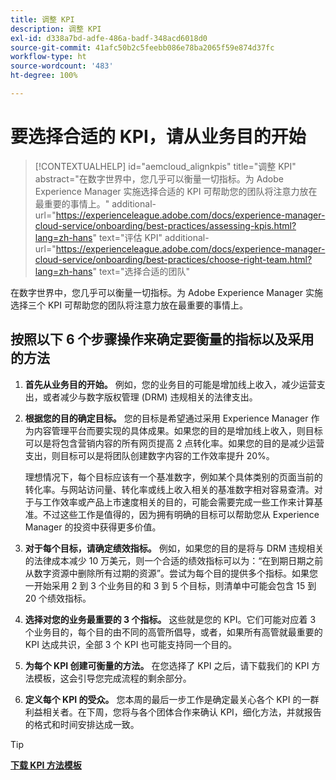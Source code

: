 ```yaml
---
title: 调整 KPI
description: 调整 KPI
exl-id: d338a7bd-adfe-486a-badf-348acd6018d0
source-git-commit: 41afc50b2c5feebb086e78ba2065f59e874d37fc
workflow-type: ht
source-wordcount: '483'
ht-degree: 100%

---
```


# 要选择合适的 KPI，请从业务目的开始

>[!CONTEXTUALHELP]
>id="aemcloud_alignkpis"
>title="调整 KPI"
>abstract="在数字世界中，您几乎可以衡量一切指标。为 Adobe Experience Manager 实施选择合适的 KPI 可帮助您的团队将注意力放在最重要的事情上。"
>additional-url="https://experienceleague.adobe.com/docs/experience-manager-cloud-service/onboarding/best-practices/assessing-kpis.html?lang=zh-hans" text="评估 KPI"
>additional-url="https://experienceleague.adobe.com/docs/experience-manager-cloud-service/onboarding/best-practices/choose-right-team.html?lang=zh-hans" text="选择合适的团队"

在数字世界中，您几乎可以衡量一切指标。为 Adobe Experience Manager 实施选择三个 KPI 可帮助您的团队将注意力放在最重要的事情上。


## **按照以下 6 个步骤操作来确定要衡量的指标以及采用的方法**


1. **首先从业务目的开始。** 例如，您的业务目的可能是增加线上收入，减少运营支出，或者减少与数字版权管理 (DRM) 违规相关的法律支出。

1. **根据您的目的确定目标。** 您的目标是希望通过采用 Experience Manager 作为内容管理平台而要实现的具体成果。如果您的目的是增加线上收入，则目标可以是将包含营销内容的所有网页提高 2 点转化率。如果您的目的是减少运营支出，则目标可以是将团队创建数字内容的工作效率提升 20%。

   理想情况下，每个目标应该有一个基准数字，例如某个具体类别的页面当前的转化率。与网站访问量、转化率或线上收入相关的基准数字相对容易查清。对于与工作效率或产品上市速度相关的目的，可能会需要完成一些工作来计算基准。不过这些工作是值得的，因为拥有明确的目标可以帮助您从 Experience Manager 的投资中获得更多价值。

1. **对于每个目标，请确定绩效指标。** 例如，如果您的目的是将与 DRM 违规相关的法律成本减少 10 万美元，则一个合适的绩效指标可以为：“在到期日期之前从数字资源中删除所有过期的资源”。尝试为每个目的提供多个指标。如果您一开始采用 2 到 3 个业务目的和 3 到 5 个目标，则清单中可能会包含 15 到 20 个绩效指标。

1. **选择对您的业务最重要的 3 个指标。** 这些就是您的 KPI。它们可能对应着 3 个业务目的，每个目的由不同的高管所倡导，或者，如果所有高管就最重要的 KPI 达成共识，全部 3 个 KPI 也可能支持同一个目的。

1. **为每个 KPI 创建可衡量的方法。** 在您选择了 KPI 之后，请下载我们的 KPI 方法模板，这会引导您完成流程的剩余部分。

1. **定义每个 KPI 的受众。** 您本周的最后一步工作是确定最关心各个 KPI 的一群利益相关者。在下周，您将与各个团体合作来确认 KPI，细化方法，并就报告的格式和时间安排达成一致。

>[!TIP]
>
>[**下载 KPI 方法模板**](https://experienceleague.adobe.com/welcome/aem/assets/img/KPI_Methodology_Template.png)
